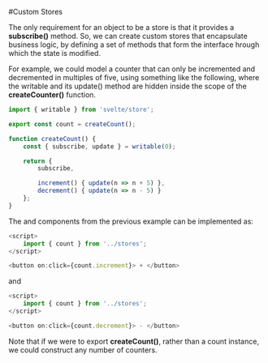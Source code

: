 #Custom Stores

The only requirement for an object to be a store is that it provides a **subscribe()** method.  So, we can create custom stores that encapsulate business logic, by defining a set of methods that form the interface hrough which the state is modified.

For example, we could model a counter that can only be incremented and decremented in multiples of five, using something like the following, where the writable and its update() method are hidden inside the scope of the **createCounter()** function.

```javascript
import { writable } from 'svelte/store';

export const count = createCount();

function createCount() {
    const { subscribe, update } = writable(0);

    return {
        subscribe,

        increment() { update(n => n + 5) },
        decrement() { update(n => n - 5) }
    };
}
```

The <Increment> and <Decrement> components from the previous example can be implemented as:

```javascript
<script>
    import { count } from '../stores';
</script>

<button on:click={count.increment}> + </button>
```

and

```javascript
<script>
    import { count } from '../stores';
</script>

<button on:click={count.decrement}> - </button>
```

Note that if we were to export **createCount()**, rather than a count instance, we could construct any number of counters.